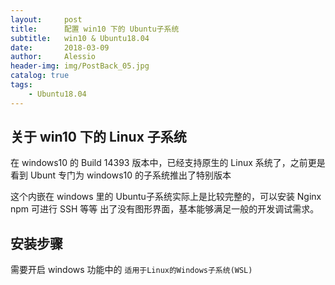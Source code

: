 ```yaml
---
layout:     post
title:      配置 win10 下的 Ubuntu子系统
subtitle:   win10 & Ubuntu18.04
date:       2018-03-09
author:     Alessio
header-img: img/PostBack_05.jpg
catalog: true
tags:
    - Ubuntu18.04
---
```

## 关于 win10 下的 Linux 子系统

在 windows10 的 Build 14393 版本中，已经支持原生的 Linux 系统了，之前更是看到 Ubunt 专门为 windows10 的子系统推出了特别版本

这个内嵌在 windows 里的 Ubuntu子系统实际上是比较完整的，可以安装 Nginx npm 可进行 SSH 等等 出了没有图形界面，基本能够满足一般的开发调试需求。
## 安装步骤
需要开启 windows 功能中的 `适用于Linux的Windows子系统(WSL)` 